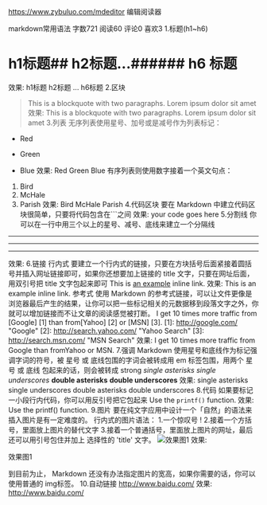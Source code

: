 https://www.zybuluo.com/mdeditor   编辑阅读器

markdown常用语法
字数721 阅读60 评论0 喜欢3
1.标题(h1~h6)
# h1标题## h2标题...###### h6 标题
效果:
h1标题
h2标题
...
h6标题
2.区块
> This is a blockquote with two paragraphs. Lorem ipsum dolor sit amet
效果:
This is a blockquote with two paragraphs. Lorem ipsum dolor sit amet
3.列表
无序列表使用星号、加号或是减号作为列表标记：
* Red
+ Green
- Blue
效果:
Red
Green
Blue
有序列表则使用数字接着一个英文句点：
1. Bird
2. McHale
3. Parish
效果:
Bird
McHale
Parish
4.代码区块
要在 Markdown 中建立代码区块很简单，只要将代码包含在```之间
效果:
your code goes here
5.分割线
你可以在一行中用三个以上的星号、减号、底线来建立一个分隔线
***
---
___
效果:
6.链接
行内式
要建立一个行内式的链接，只要在方块括号后面紧接着圆括号并插入网址链接即可，如果你还想要加上链接的 title 文字，只要在网址后面，用双引号把 title 文字包起来即可
This is [an example](http://www.baidu.com/ "Title") inline link.
效果:
This is an example inline link.
参考式
使用 Markdown 的参考式链接，可以让文件更像是浏览器最后产生的结果，让你可以把一些标记相关的元数据移到段落文字之外，你就可以增加链接而不让文章的阅读感觉被打断。
I get 10 times more traffic from [Google] [1] than from[Yahoo] [2] or [MSN] [3].
[1]: http://google.com/ "Google" 
[2]: http://search.yahoo.com/ "Yahoo Search" 
[3]: http://search.msn.com/ "MSN Search"
效果:
I get 10 times more traffic from Google than fromYahoo or MSN.
7.强调
Markdown 使用星号和底线作为标记强调字词的符号，被 星号 或 底线包围的字词会被转成用 em 标签包围，用两个 星号 或 底线 包起来的话，则会被转成 strong
*single asterisks*
_single underscores_
**double asterisks**
__double underscores__
效果:
single asterisks single underscores double asterisks double underscores
8.代码
如果要标记一小段行内代码，你可以用反引号把它包起来
Use the `printf()` function.
效果:
Use the printf() function.
9.图片
要在纯文字应用中设计一个「自然」的语法来插入图片是有一定难度的。
行内式的图片语法：
1.一个惊叹号 !
2.接着一个方括号，里面放上图片的替代文字
3.接着一个普通括号，里面放上图片的网址，最后还可以用引号包住并加上 选择性的 'title' 文字。
![效果图1](http://7xr0h8.com1.z0.glb.clouddn.com/aiyouchuan_A0101.jpg "Optional title")
效果:


效果图1

到目前为止， Markdown 还没有办法指定图片的宽高，如果你需要的话，你可以使用普通的 img标签。
10.自动链接
<http://www.baidu.com/>
效果:
http://www.baidu.com/